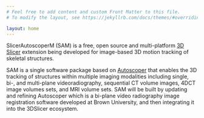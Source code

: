 ```yaml
---
# Feel free to add content and custom Front Matter to this file.
# To modify the layout, see https://jekyllrb.com/docs/themes/#overriding-theme-defaults

layout: home
---
```


SlicerAutoscoperM (SAM) is a free, open source and multi-platform [3D Slicer](https://slicer.org) extension being developed for image-based 3D motion tracking of skeletal structures.

SAM is a single software package based on [Autoscoper](https://github.com/BrownBiomechanics/autoscoper) that enables the 3D tracking of structures within multiple imaging modalities including single, bi-, and multi-plane videoradiography, sequential CT volume images, 4DCT image volumes sets, and MRI volume sets. SAM will be built by updating and refining Autoscoper which is a bi-plane video radiography image registration software developed at Brown University, and then integrating it into the 3DSlicer ecosystem.
